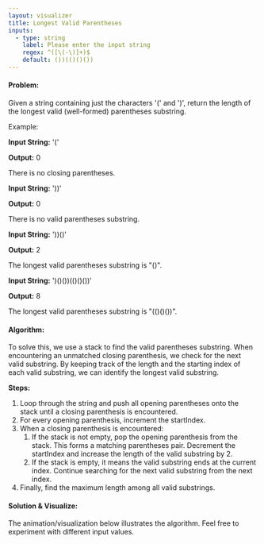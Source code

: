 ```yaml
---
layout: visualizer
title: Longest Valid Parentheses
inputs:
  - type: string
    label: Please enter the input string
    regex: ^([\(-\)]+)$
    default: ())(()()())
---
```


#### Problem:

Given a string containing just the characters '(' and ')', return the length of the longest valid (well-formed) parentheses substring.

Example: 

**Input String:** '('

**Output:** 0

There is no closing parentheses.

**Input String:** '))'

**Output:** 0

There is no valid parentheses substring.

**Input String:** '))()'

**Output:** 2

The longest valid parentheses substring is "()".

**Input String:** ')()())(()()())'

**Output:** 8

The longest valid parentheses substring is "(()()())".

#### Algorithm:

To solve this, we use a stack to find the valid parentheses substring. When encountering an unmatched closing parenthesis, we check for the next valid substring. By keeping track of the length and the starting index of each valid substring, we can identify the longest valid substring.

**Steps:**

1. Loop through the string and push all opening parentheses onto the stack until a closing parenthesis is encountered.
2. For every opening parenthesis, increment the startIndex.
3. When a closing parenthesis is encountered:
    1. If the stack is not empty, pop the opening parenthesis from the stack. This forms a matching parentheses pair. Decrement the startIndex and increase the length of the valid substring by 2.
    2. If the stack is empty, it means the valid substring ends at the current index. Continue searching for the next valid substring from the next index.
4. Finally, find the maximum length among all valid substrings.

#### Solution & Visualize:

The animation/visualization below illustrates the algorithm. Feel free to experiment with different input values.
